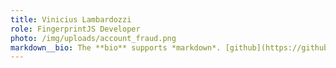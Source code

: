 ```yaml
---
title: Vinicius Lambardozzi
role: FingerprintJS Developer
photo: /img/uploads/account_fraud.png
markdown__bio: The **bio** supports *markdown*. [github](https://github.com/tan-90)
---
```

